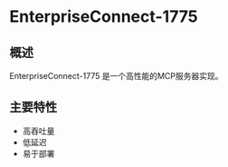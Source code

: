 # EnterpriseConnect-1775

## 概述

EnterpriseConnect-1775 是一个高性能的MCP服务器实现。

## 主要特性

- 高吞吐量
- 低延迟
- 易于部署

